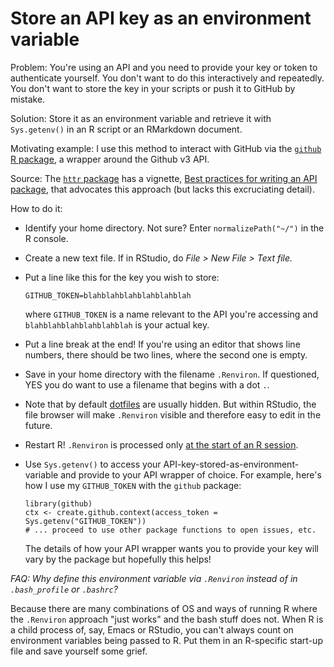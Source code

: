 # Store an API key as an environment variable

Problem: You're using an API and you need to provide your key or token to authenticate yourself. You don't want to do this interactively and repeatedly. You  don't want to store the key in your scripts or push it to GitHub by mistake.

Solution: Store it as an environment variable and retrieve it with `Sys.getenv()` in an R script or an RMarkdown document.

Motivating example: I use this method to interact with GitHub via the [`github` R package](https://github.com/cscheid/rgithub), a wrapper around the Github v3 API.

Source: The [`httr` package](https://github.com/hadley/httr) has a vignette, [Best practices for writing an API package](http://cran.r-project.org/web/packages/httr/vignettes/api-packages.html), that advocates this approach (but lacks this excruciating detail).

How to do it:

  * Identify your home directory. Not sure? Enter `normalizePath("~/")` in the R console.
  
  * Create a new text file. If in RStudio, do *File > New File > Text file.*
  
  * Put a line like this for the key you wish to store:
  
        GITHUB_TOKEN=blahblahblahblahblahblah
        
    where `GITHUB_TOKEN` is a name relevant to the API you're accessing and `blahblahblahblahblahblah` is your actual key.
    
  * Put a line break at the end! If you're using an editor that shows line numbers, there should be two lines, where the second one is empty.
  
  * Save in your home directory with the filename `.Renviron`. If questioned, YES you do want to use a filename that begins with a dot `.`.
  
  * Note that by default [dotfiles](http://linux.about.com/cs/linux101/g/dot_file.htm) are usually hidden. But within RStudio, the file browser will make `.Renviron` visible and therefore easy to edit in the future.
  
  * Restart R! `.Renviron` is processed only [at the start of an R session](http://www.rdocumentation.org/packages/base/functions/Startup.html).
  
  * Use `Sys.getenv()` to access your API-key-stored-as-environment-variable and provide to your API wrapper of choice. For example, here's how I use my `GITHUB_TOKEN` with the `github` package:
  
        library(github)
        ctx <- create.github.context(access_token = Sys.getenv("GITHUB_TOKEN"))
        # ... proceed to use other package functions to open issues, etc.
    
    The details of how your API wrapper wants you to provide your key will vary by the package but hopefully this helps!

*FAQ: Why define this environment variable via `.Renviron` instead of in `.bash_profile` or `.bashrc`?*

Because there are many combinations of OS and ways of running R where the `.Renviron` approach "just works" and the bash stuff does not. When R is a child process of, say, Emacs or RStudio, you can't always count on environment variables being passed to R. Put them in an R-specific start-up file and save yourself some grief.
